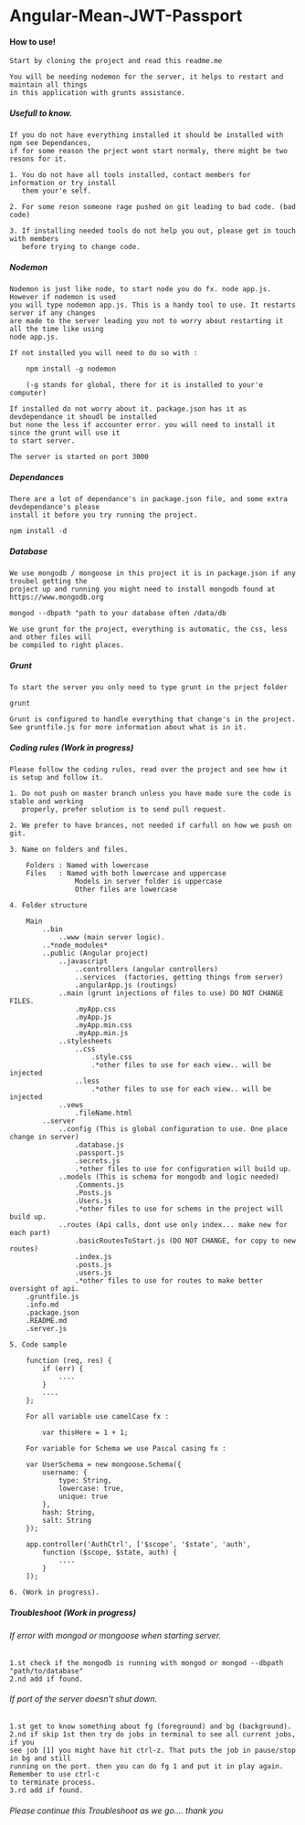 # Angular-Mean-JWT-Passport

#### How to use!

	Start by cloning the project and read this readme.me
	
	You will be needing nodemon for the server, it helps to restart and maintain all things 
	in this application with grunts assistance.

##### Usefull to know.

	If you do not have everything installed it should be installed with npm see Dependances, 
	if for some reason the prject wont start normaly, there might be two resons for it.

	1. You do not have all tools installed, contact members for information or try install 
	   them your'e self.

	2. For some reson someone rage pushed on git leading to bad code. (bad code)
	
	3. If installing needed tools do not help you out, please get in touch with members 
	   before trying to change code. 


##### Nodemon

	Nodemon is just like node, to start node you do fx. node app.js. However if nodemon is used 
	you will type nodemon app.js. This is a handy tool to use. It restarts server if any changes 
	are made to the server leading you not to worry about restarting it all the time like using 
	node app.js. 

	If not installed you will need to do so with : 
	
		npm install -g nodemon
	
		(-g stands for global, there for it is installed to your'e computer)

	If installed do not worry about it. package.json has it as devdependance it shoudl be installed 
	but none the less if accounter error. you will need to install it since the grunt will use it 
	to start server.
	
	The server is started on port 3000

##### Dependances

	There are a lot of dependance's in package.json file, and some extra devdependance's please 
	install it before you try running the project.

	npm install -d

##### Database	
	
	We use mongodb / mongoose in this project it is in package.json if any troubel getting the 
	project up and running you might need to install mongodb found at https://www.mongodb.org
	
	mongod --dbpath "path to your database often /data/db
	
	We use grunt for the project, everything is automatic, the css, less and other files will 
	be compiled to right places.

##### Grunt
	
	To start the server you only need to type grunt in the prject folder

	grunt
	
	Grunt is configured to handle everything that change's in the project.
	See gruntfile.js for more information about what is in it.	
	
##### Coding rules (Work in progress)

	Please follow the coding rules, read over the project and see how it is setup and follow it.

	1. Do not push on master branch unless you have made sure the code is stable and working 
	   properly, prefer solution is to send pull request.
	
	2. We prefer to have brances, not needed if carfull on how we push on git.

	3. Name on folders and files.

		Folders : Named with lowercase
		Files 	: Named with both lowercase and uppercase
					Models in server folder is uppercase 
					Other files are lowercase

	4. Folder structure

		Main
			..bin
				..www (main server logic).
			..*node_modules*
			..public (Angular project)
				..javascript
					..controllers (angular controllers)
					..services	(factories, getting things from server)
					.angularApp.js (routings)
				..main (grunt injections of files to use) DO NOT CHANGE FILES.
					.myApp.css
					.myApp.js
					.myApp.min.css
					.myApp.min.js
				..stylesheets
					..css
						.style.css
						.*other files to use for each view.. will be injected
					..less
						.*other files to use for each view.. will be injected
				..vews
					.fileName.html 
			..server
				..config (This is global configuration to use. One place change in server)
					.database.js
					.passport.js
					.secrets.js
					.*other files to use for configuration will build up.
				..models (This is schema for mongodb and logic needed)
					.Comments.js
					.Posts.js
					.Users.js
					.*other files to use for schems in the project will build up.
				..routes (Api calls, dont use only index... make new for each part)
					.basicRoutesToStart.js (DO NOT CHANGE, for copy to new routes)
					.index.js
					.posts.js
					.users.js
					.*other files to use for routes to make better oversight of api.
		.gruntfile.js
		.info.md
		.package.json
		.README.md
		.server.js

	5. Code sample

		function (req, res) {
			if (err) {
				....
			}
			....
		};

		For all variable use camelCase fx : 

			var thisHere = 1 + 1;

		For variable for Schema we use Pascal casing fx : 

		var UserSchema = new mongoose.Schema({
		    username: {
		        type: String, 
		        lowercase: true, 
		        unique: true
		    },
		    hash: String,
		    salt: String
		});

		app.controller('AuthCtrl', ['$scope', '$state', 'auth',
    		function ($scope, $state, auth) {
        		....
    		}
    	]);

    6. (Work in progress).


##### Troubleshoot (Work in progress)

###### If error with mongod or mongoose when starting server.
	
	1.st check if the mongodb is running with mongod or mongod --dbpath "path/to/database"
	2.nd add if found.

###### If port of the server doesn't shut down.
	
	1.st get to know something about fg (foreground) and bg (background).
	2.nd if skip 1st then try do jobs in terminal to see all current jobs, if you
	see job [1] you might have hit ctrl-z. That puts the job in pause/stop in bg and still
	running on the port. then you can do fg 1 and put it in play again. Remember to use ctrl-c 
	to terminate process. 
	3.rd add if found.

###### Please continue this Troubleshoot as we go.... thank you 
